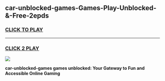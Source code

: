 
## car-unblocked-games-Games-Play-Unblocked-&-Free-2epds
<h3>
<a href="https://premium76.site?title=car-unblocked-games&ref=24A">CLICK TO PLAY</a></h3>
<hr>

<h3>
<a href="https://premium76.site?title=car-unblocked-games&ref=24A">CLICK 2 PLAY</a>
  
</h3>

<a href="https://premium76.site?title=car-unblocked-games&ref=24A"><img src="https://clearcache.store/games.png"></a>


**car-unblocked-games games unblocked: Your Gateway to Fun and Accessible Online Gaming**
